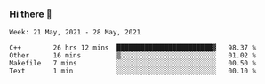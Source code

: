 ### Hi there 👋
<!--START_SECTION:waka-->
```text
Week: 21 May, 2021 - 28 May, 2021

C++        26 hrs 12 mins  ████████████████████████▓   98.37 % 
Other      16 mins         ▒░░░░░░░░░░░░░░░░░░░░░░░░   01.02 % 
Makefile   7 mins          ░░░░░░░░░░░░░░░░░░░░░░░░░   00.50 % 
Text       1 min           ░░░░░░░░░░░░░░░░░░░░░░░░░   00.10 % 
```
<!--END_SECTION:waka-->

<p align="center"> </p>


<!--
**thallard/thallard** is a ✨ _special_ ✨ repository because its `README.md` (this file) appears on your GitHub profile.

Here are some ideas to get you started:

- 🔭 I’m currently working on ...
- 🌱 I’m currently learning ...
- 👯 I’m looking to collaborate on ...
- 🤔 I’m looking for help with ...
- 💬 Ask me about ...
- 📫 How to reach me: ...
- 😄 Pronouns: ...
- ⚡ Fun fact: ...
-->
